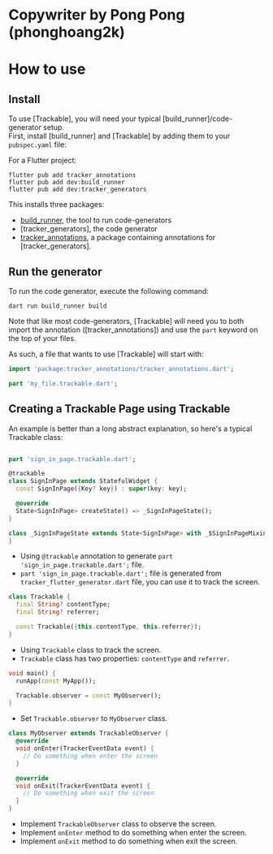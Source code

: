 # Copywriter by Pong Pong (phonghoang2k)

# How to use

## Install

To use [Trackable], you will need your typical [build_runner]/code-generator setup.\
First, install [build_runner] and [Trackable] by adding them to your `pubspec.yaml` file:

For a Flutter project:

```console
flutter pub add tracker_annotations
flutter pub add dev:build_runner
flutter pub add dev:tracker_generators
```

This installs three packages:

- [build_runner](https://pub.dev/packages/build_runner), the tool to run code-generators
- [tracker_generators], the code generator
- [tracker_annotations](https://pub.dev/packages/tracker_annotations), a package containing annotations for [tracker_generators].


## Run the generator

To run the code generator, execute the following command:

```
dart run build_runner build
```

Note that like most code-generators, [Trackable] will need you to both import the annotation ([tracker_annotations])
and use the `part` keyword on the top of your files.

As such, a file that wants to use [Trackable] will start with:

```dart
import 'package:tracker_annotations/tracker_annotations.dart';

part 'my_file.trackable.dart';

```

## Creating a Trackable Page using Trackable

An example is better than a long abstract explanation, so here's a typical Trackable class:

```dart

part 'sign_in_page.trackable.dart';

@trackable
class SignInPage extends StatefulWidget {
  const SignInPage({Key? key}) : super(key: key);

  @override
  State<SignInPage> createState() => _SignInPageState();
}

class _SignInPageState extends State<SignInPage> with _$SignInPageMixin {
}
```

- Using `@trackable` annotation to generate `part 'sign_in_page.trackable.dart';` file.
- `part 'sign_in_page.trackable.dart';` file is generated from `tracker_flutter_generator.dart`
  file, you can use it to track the screen.

```dart
class Trackable {
  final String? contentType;
  final String? referrer;

  const Trackable({this.contentType, this.referrer});
}

```

- Using `Trackable` class to track the screen.
- `Trackable` class has two properties: `contentType` and `referrer`.

```dart
void main() {
  runApp(const MyApp());

  Trackable.observer = const MyObserver();
}
```

- Set `Trackable.observer` to `MyObserver` class.

```dart
class MyObserver extends TrackableObserver {
  @override
  void onEnter(TrackerEventData event) {
    // Do something when enter the screen
  }

  @override
  void onExit(TrackerEventData event) {
    // Do something when exit the screen
  }
}
```

- Implement `TrackableObserver` class to observe the screen.
- Implement `onEnter` method to do something when enter the screen.
- Implement `onExit` method to do something when exit the screen.


